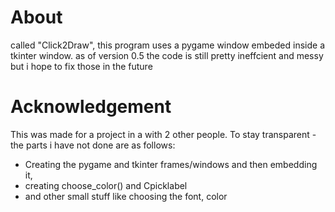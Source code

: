 # About
called "Click2Draw", this program uses a pygame window embeded inside a tkinter window. 
as of version 0.5 the code is still pretty ineffcient and messy but i hope to fix those in the future

# Acknowledgement
This was made for a project in a with 2 other people. 
To stay transparent - the parts i have not done are as follows:
- Creating the pygame and tkinter frames/windows and then embedding it, 
- creating choose_color() and Cpicklabel
- and other small stuff like choosing the font, color 

